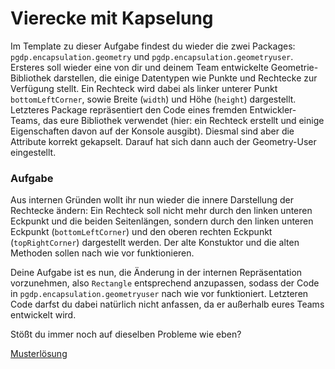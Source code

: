 # Vierecke mit Kapselung

Im Template zu dieser Aufgabe findest du wieder die zwei Packages: `pgdp.encapsulation.geometry` und `pgdp.encapsulation.geometryuser`.
Ersteres soll wieder eine von dir und deinem Team entwickelte Geometrie-Bibliothek darstellen, die einige Datentypen wie Punkte und Rechtecke zur Verfügung stellt.
Ein Rechteck wird dabei als linker unterer Punkt `bottomLeftCorner`, sowie Breite (`width`) und Höhe (`height`) dargestellt.
Letzteres Package repräsentiert den Code eines fremden Entwickler-Teams, das eure Bibliothek verwendet (hier: ein Rechteck erstellt und einige Eigenschaften davon auf der Konsole ausgibt).
Diesmal sind aber die Attribute korrekt gekapselt. Darauf hat sich dann auch der Geometry-User eingestellt.

### Aufgabe

Aus internen Gründen wollt ihr nun wieder die innere Darstellung der Rechtecke ändern: Ein Rechteck soll nicht mehr durch den linken unteren Eckpunkt und die beiden Seitenlängen,
sondern durch den linken unteren Eckpunkt (`bottomLeftCorner`) und den oberen rechten Eckpunkt (`topRightCorner`) dargestellt werden.
Der alte Konstuktor und die alten Methoden sollen nach wie vor funktionieren.

Deine Aufgabe ist es nun, die Änderung in der internen Repräsentation vorzunehmen, also `Rectangle` entsprechend anzupassen, sodass der Code in `pgdp.encapsulation.geometryuser` nach wie vor funktioniert.
Letzteren Code darfst du dabei natürlich nicht anfassen, da er außerhalb eures Teams entwickelt wird.

Stößt du immer noch auf dieselben Probleme wie eben?


[Musterlösung](https://bitbucket.ase.in.tum.de/scm/PGDP2223W05P03/pgdp2223w05p03-solution.git)